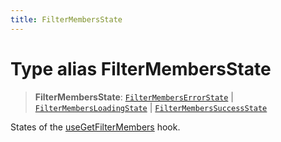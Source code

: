 ```yaml
---
title: FilterMembersState
---
```


# Type alias FilterMembersState

> **FilterMembersState**: [`FilterMembersErrorState`](../interfaces/interface.FilterMembersErrorState.md) \| [`FilterMembersLoadingState`](../interfaces/interface.FilterMembersLoadingState.md) \| [`FilterMembersSuccessState`](../interfaces/interface.FilterMembersSuccessState.md)

States of the [useGetFilterMembers](../filter-tiles/function.useGetFilterMembers.md) hook.
